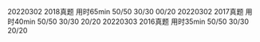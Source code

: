 20220302 2018真题 用时65min 50/50 30/30 00/20
20220302 2017真题 用时40min 50/50 30/30 20/20
20220303 2016真题 用时35min 50/50 30/30 20/20
